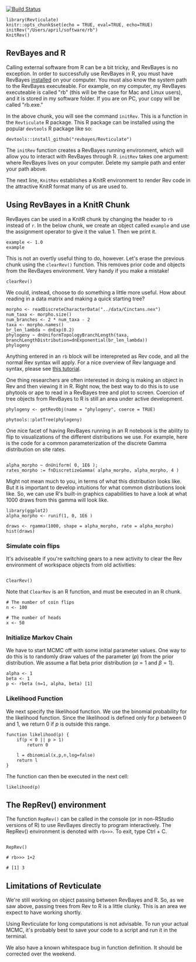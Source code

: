 
[![Build Status](https://travis-ci.com/Paleantology/Revticulate.svg?branch=master)](https://travis-ci.com/Paleantology/Revticulate)


```{r setup, include=TRUE}
library(Revticulate)
knitr::opts_chunk$set(echo = TRUE, eval=TRUE, echo=TRUE)
initRev("/Users/april/software/rb")
KnitRev()
```

## RevBayes and R

Calling external software from R can be a bit tricky, and RevBayes is no exception. In order to successfully use RevBayes in R, you must have RevBayes [installed](https://revbayes.github.io/download) on your computer. You must also know the system path to the RevBayes executeable. For example, on my computer, my RevBayes executeable is called "rb" (this will be the case for Mac and Linux users), and it is stored in my software folder. If you are on PC, your copy will be called "rb.exe."

In the above chunk, you will see the command `initRev`. This is a function in the `Revticulate` R package. This R package can be installed using the popular `devtools` R package like so:

```{r, include=FALSE}
devtools::install_github("revbayes/Revticulate")
```

The `initRev` function creates a RevBayes running environment, which will allow you to interact with RevBayes through R. `initRev` takes one argument: where RevBayes lives on your computer. Delete my sample path and enter your path above.

The next line, `KnitRev` establishes a KnitR environment to render Rev code in the attractive KnitR format many of us are used to.

## Using RevBayes in a KnitR Chunk

RevBayes can be used in a KnitR chunk by changing the header to `rb` instead of `r`. In the below chunk, we create an object called `example` and use the assignment operator to give it the value 1. Then we print it. 
```{rb}
example <- 1.0
example
```
This is not an overtly useful thing to do, however. Let's erase the previous chunk using the `clearRev()` function. This removes prior code and objects from the RevBayes environment. Very handy if you make a mistake!

```{r}
clearRev()
```

We could, instead, choose to do something a little more useful. How about reading in a data matrix and making a quick starting tree? 

```{rb}
morpho <- readDiscreteCharacterData("../data/Cinctans.nex")
num_taxa <- morpho.size()
num_branches <- 2 * num_taxa - 2
taxa <- morpho.names()
br_len_lambda ~ dnExp(0.2)
phylogeny ~ dnUniformTopologyBranchLength(taxa, branchLengthDistribution=dnExponential(br_len_lambda))
phylogeny
```
Anything entered in an `rb` block will be interepreted as Rev code, and all the normal Rev syntax will apply. For a nice overview of Rev language and syntax, please see [this tutorial](https://revbayes.github.io/tutorials/intro/rev). 

One thing researchers are often interested in doing is making an object in Rev and then viewing it in R. Right now, the best way to do this is to use phytools or ape to read in a RevBayes tree and plot to screen. Coercion of tree objects from RevBayes to R is still an area under active development.
```{r}
phylogeny <- getRevObj(name = "phylogeny", coerce = TRUE)

phytools::plotTree(phylogeny)
```



One nice facet of having RevBayes running in an R notebook is the ability to flip to visualizations of the different distributions we use. For example, here is the code for a common parameterization of the discrete Gamma distribution on site rates.

```{rb}

alpha_morpho ~ dnUniform( 0, 1E6 );
rates_morpho := fnDiscretizeGamma( alpha_morpho, alpha_morpho, 4 )
```

Might not mean much to you, in terms of what this distribution looks like. But it is important to develop intuitions for what common distributions look like. So, we can use R's built-in graphics capabilities to have a look at what 1000 draws from this gamma will look like. 

```{r}
library(ggplot2)
alpha_morpho <- runif(1, 0, 1E6 )

draws <- rgamma(1000, shape = alpha_morpho, rate = alpha_morpho)
hist(draws)
```



### Simulate coin flips

It's adviseable if you're switching gears to a new activity to clear the Rev environment of workspace objects from old activities:

```{r}

ClearRev()
```


Note that `ClearRev` is an R function, and must be executed in an R chunk.

```{rb}
# The number of coin flips
n <- 100

# The number of heads
x <- 50
```

### Initialize Markov Chain
We have to start MCMC off with some initial parameter values. One way to do this is to randomly draw values of the parameter ($p$) from the prior distribution. We assume a flat beta prior distribution ($\alpha = 1$ and $\beta = 1$).

```{rb}
alpha <- 1
beta <- 1
p <- rbeta (n=1, alpha, beta) [1]
```

### Likelihood Function
We next specify the likelihood function. We use the binomial probability for the likelihood function. Since the likelihood is defined only for $p$ between 0 and 1, we return 0 if $p$ is outside this range.

```{rb}
function likelihood(p) {
    if(p < 0 || p > 1)
        return 0

    l = dbinomial(x,p,n,log=false)
    return l
}
```

The function can then be executed in the next cell:

```{rb}
likelihood(p)
```
## The RepRev() environment

The function `RepRev()` can be called in the console (or in non-RStudio versions of R) to use RevBayes directly to program interactively. The RepRev() environment is denoted with `rb>>>`. To exit, type Ctrl + C. 

```{r}

RepRev()

# rb>>> 1+2

# [1] 3
```

## Limitations of Revticulate

We're still working on object passing between RevBayes and R. So, as we saw above, passing trees from Rev to R is a little clunky. This is an area we expect to have working shortly.

Using Revticulate for long computations is not advisable. To run your actual MCMC, it's probably best to save your code to a script and run it in the terminal.

We also have a known whitespace bug in function definition. It should be corrected over the weekend.

